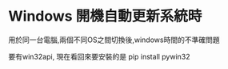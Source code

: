 # Windows 開機自動更新系統時
用於同一台電腦,兩個不同OS之間切換後,windows時間的不準確問題

要有win32api, 現在看回來要安裝的是
pip install pywin32
